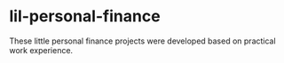 # lil-personal-finance
These little personal finance projects were developed based on practical work experience.

